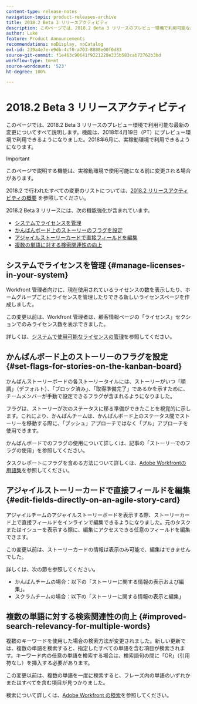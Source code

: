 ```yaml
---
content-type: release-notes
navigation-topic: product-releases-archive
title: 2018.2 Beta 3 リリースアクティビティ
description: このページでは、2018.2 Beta 3 リリースのプレビュー環境で利用可能な最新の変更についてすべて説明します。機能は、2018年4月19日（PT）にプレビュー環境で利用できるようになりました。2018年6月に、実稼動環境で利用できるようになります。
author: Luke
feature: Product Announcements
recommendations: noDisplay, noCatalog
exl-id: 239a4e7e-e9db-4cf0-a703-8888e00f0d83
source-git-commit: f1e463c90641f9221228e335b583cab72762b3bd
workflow-type: tm+mt
source-wordcount: '523'
ht-degree: 100%

---
```


# 2018.2 Beta 3 リリースアクティビティ

このページでは、2018.2 Beta 3 リリースのプレビュー環境で利用可能な最新の変更についてすべて説明します。機能は、2018年4月19日（PT）にプレビュー環境で利用できるようになりました。2018年6月に、実稼動環境で利用できるようになります。

>[!IMPORTANT]
>
>このページで説明する機能は、実稼動環境で使用可能になる前に変更される場合があります。

2018.2 で行われたすべての変更のリストについては、[2018.2 リリースアクティビティの概要](../../../../product-announcements/product-releases/quarterly-release-archive/2018.2-release-activity/2018-2-release-activity-overview.md) を参照してください。

2018.2 Beta 3 リリースには、次の機能強化が含まれています。

* [システムでライセンスを管理](#manage-licenses-in-your-system)
* [かんばんボード上のストーリーのフラグを設定](#set-flags-for-stories-on-the-kanban-board)
* [アジャイルストーリーカードで直接フィールドを編集](#edit-fields-directly-on-an-agile-story-card)
* [複数の単語に対する検索関連性の向上](#improved-search-relevancy-for-multiple-words)

## システムでライセンスを管理 {#manage-licenses-in-your-system}

Workfront 管理者向けに、現在使用されているライセンスの数を表示したり、ホームグループごとにライセンスを管理したりできる新しいライセンスページを作成しました。 

この変更以前は、Workfront 管理者は、顧客情報ページの「ライセンス」セクションでのみライセンス数を表示できました。

詳しくは、[システムで使用可能なライセンスの管理](../../../../administration-and-setup/get-started-wf-administration/manage-available-licenses-in-your-system.md)を参照してください。

## かんばんボード上のストーリーのフラグを設定 {#set-flags-for-stories-on-the-kanban-board}

かんばんストーリーボードの各ストーリータイルには、ストーリーがいつ「順調」（デフォルト）、「ブロック済み」、「取得準備完了」であるかを示すために、チームメンバーが手動で設定できるフラグが含まれるようになりました。

フラグは、ストーリーが次のステータスに移る準備ができたことを視覚的に示します。これにより、かんばんチームは、かんばんボード上のステータス間でストーリーを移動する際に、「プッシュ」アプローチではなく「プル」アプローチを使用できます。

かんばんボードでのフラグの使用について詳しくは、記事の「ストーリーでのフラグの使用」を参照してください。

タスクレポートにフラグを含める方法について詳しくは、[Adobe Workfrontの用語集](../../../../workfront-basics/navigate-workfront/workfront-navigation/workfront-terminology-glossary.md)を参照してください。

## アジャイルストーリーカードで直接フィールドを編集 {#edit-fields-directly-on-an-agile-story-card}

アジャイルチームのアジャイルストーリーボードを表示する際、ストーリーカード上で直接フィールドをインラインで編集できるようになりました。元のタスクまたはイシューを表示する際に、編集にアクセスできる任意のフィールドを編集できます。

この変更以前は、ストーリーカードの情報は表示のみ可能で、編集はできませんでした。

詳しくは、次の節を参照してください。

* かんばんチームの場合：以下の「ストーリーに関する情報の表示および編集」。 
* スクラムチームの場合：以下の「ストーリーに関する情報の表示と編集」

## 複数の単語に対する検索関連性の向上 {#improved-search-relevancy-for-multiple-words}

複数のキーワードを使用した場合の検索方法が変更されました。新しい更新では、複数の単語を検索すると、指定したすべての単語を含む項目が検索されます。キーワード内の任意の単語を検索する場合は、検索語句の間に「OR」（引用符なし）を挿入する必要があります。 

この変更以前は、複数の単語を一度に検索すると、フレーズ内の単語のいずれかまたはすべてを含む項目が見つかりました。 

検索について詳しくは、[Adobe Workfront の検索](../../../../workfront-basics/navigate-workfront/search/search-workfront.md)を参照してください。
